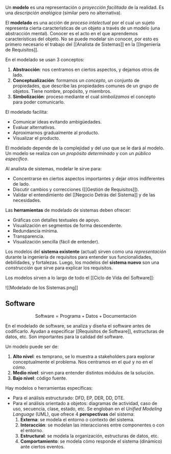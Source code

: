 Un **modelo** es una representación o *proyección facilitada* de la realidad. Es una *descripción analógica* (similar pero no alternativa).

El **modelado** es una acción de *proceso intelectual* por el cual un sujeto representa cierta características de un objeto a través de un modelo (una abstracción mental). Conocer es el acto en el que aprendemos características del objeto. No se puede modelar sin conocer, por esto es primero necesario el trabajo del [[Analista de Sistemas]] en la [[Ingeniería de Requisitos]].

En el modelado se usan 3 conceptos:

1. **Abstracción**: nos centramos en ciertos aspectos, y dejamos otros de lado.
2. **Conceptualización**: formamos un *concepto*, un conjunto de propiedades, que describe las propiedades comunes de un grupo de objetos. Tiene nombre, propósito, y miembros.
3. **Simbolización**: proceso mediante el cual *simbolizamos* el concepto para poder comunicarlo.

El modelado facilita:

- Comunicar ideas evitando ambigüedades.
- Evaluar alternativas.
- Aproximarnos gradualmente al producto.
- Visualizar el producto.

El modelado depende de la complejidad y del uso que se le dará al modelo. Un modelo se realiza con un *propósito determinado* y con un *público específico*. 

Al analista de sistemas, modelar le sirve para:

- Concentrarse en ciertos aspectos importantes y dejar otros indiferentes de lado.
- Discutir cambios y correcciones ([[Gestión de Requisitos]]).
- Validar el entendimiento del [[Negocio Detrás del Sistema]] y de las necesidades.

Las **herramientas** de modelado de sistemas deben ofrecer:

- Gráficas con detalles textuales de apoyo.
- Visualización en segmentos de forma descendente.
- Redundancia mínima.
- Transparencia.
- Visualización sencilla (fácil de entender).

Los modelos del **sistema existente** (actual) sirven como una *representación* durante la ingeniería de requisitos para entender sus funcionalidades, debilidades, y fortalezas. Luego, los modelos del **sistema nuevo** son una *construcción* que sirve para explicar los requisitos.

Los modelos sirven a lo largo de todo el [[Ciclo de Vida del Software]]:

![[Modelado de los Sistemas.png]]

## Software

$$\text{Software} = \text{Programa}+\text{Datos}+\text{Documentación}$$

En el modelado de software, se analiza y diseña el software antes de codificarlo. Ayudan a especificar [[Requisitos de Software]], estructuras de datos, etc. Son importantes para la calidad del software.

Un modelo puede ser de:

1. **Alto nivel**: es temprano, se lo muestra a stakeholders para explorar conceptualmente el problema. Nos centramos en el *qué* y no en el *cómo*.
2. **Medio nivel**: sirven para entender distintos módulos de la solución.
3. **Bajo nivel**: código fuente.

Hay modelos o herramientas específicas:

- Para el análisis estructurado: DFD, EP, DER, DD, DTE.
- Para el análisis orientado a objetos: diagramas de actividad, caso de uso, secuencia, clase, estado, etc. Se engloban en el *Unified Modeling Language* (UML), que ofrece 4 **perspectivas** del sistema:
	1. **Externa**: se modela el entorno o contexto del sistema.
	2. **Interacción**: se modelan las interacciones entre componentes o con el entorno.
	3. **Estructural**: se modela la organización, estructuras de datos, etc.
	4. **Comportamiento**: se modela cómo responde el sistema (dinámico) ante ciertos eventos.
